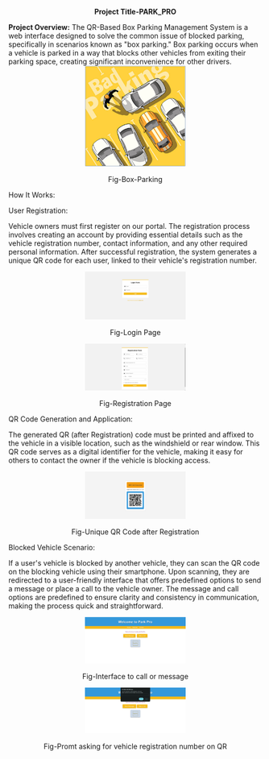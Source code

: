 <div align="center">
  <p><b>Project Title-PARK_PRO</b></p>
</div>
<b>Project Overview:</b>
The QR-Based Box Parking Management System is a web interface designed to solve the common issue of blocked parking, specifically in scenarios known as "box parking." Box parking occurs when a vehicle is parked in a way that blocks other vehicles from exiting their parking space, creating significant inconvenience for other drivers.
<div align="center">
  <img src="assets/box-parking.png" alt="My Project Logo" width="200" />
</div>
<div align="center">
  <p>Fig-Box-Parking</p>
</div>

How It Works:

User Registration:

Vehicle owners must first register on our portal. The registration process involves creating an account by providing essential details such as the vehicle registration number, contact information, and any other required personal information.
After successful registration, the system generates a unique QR code for each user, linked to their vehicle's registration number.

<div align="center">
  <img src="assets/login.png" alt="My Project Logo" width="200" />
</div>
<div align="center">
  <p>Fig-Login Page</p>
</div>

<div align="center">
  <img src="assets/register.png" alt="My Project Logo" width="200" />
</div>
<div align="center">
  <p>Fig-Registration Page</p>
</div>

QR Code Generation and Application:

The generated QR (after Registration) code must be printed and affixed to the vehicle in a visible location, such as the windshield or rear window. This QR code serves as a digital identifier for the vehicle, making it easy for others to contact the owner if the vehicle is blocking access.

<div align="center">
  <img src="assets/QRgen.png" alt="My Project Logo" width="200" />
</div>
<div align="center">
  <p>Fig-Unique QR Code after Registration</p>
</div>

Blocked Vehicle Scenario:

If a user's vehicle is blocked by another vehicle, they can scan the QR code on the blocking vehicle using their smartphone.
Upon scanning, they are redirected to a user-friendly interface that offers predefined options to send a message or place a call to the vehicle owner. The message and call options are predefined to ensure clarity and consistency in communication, making the process quick and straightforward.

<div align="center">
  <img src="assets/callmessage.png" alt="My Project Logo" width="200" />
</div>
<div align="center">
  <p>Fig-Interface to call or message</p>
</div>

<div align="center">
  <img src="assets/prompt.png" alt="My Project Logo" width="200" />
</div>
<div align="center">
  <p>Fig-Promt asking for vehicle registration number on QR</p>
</div>

